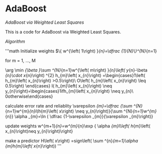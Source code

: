 # AdaBoost

*AdaBoost via Weighted Least Squares*

This is a code for AdaBoost via Weighted Least Squares. 

_Algorithm_

'''math
Initialize weights
$\\{ w^{\left( 1\right) }_{n}=\dfrac {1}{N}\\}^{N}_{n=1}

for m = 1, ..., M

\arg \min _{\beta }\sum ^{N}_{n=1}w^{\left( m\right) }_{n}\left( y_{n}-\beta _{n}\cdot x_{n}\right) ^{2}
h_{m}\left( x_{n}\right) =\begin{cases}1\left( h_{m}\left( x_{n}\right) >0.5\right)\\ O\left( h_{m}\left( x_{n}\right) \leq 0.5\right) \end{cases}
I( h_{m}\left( x_{n}\right) \neq y_{n}\right)=\begin{cases}1ifh_{m}\left( x_{n}\right) \neq y_{n}\\ 0otherwise\end{cases}

calculate error rate and reliablity
\varepsilon _{m}=\dfrac {\sum ^{N}_{n=1}w^{m}_{n}I(h_{m}\left( x\right) \neq y_{n}\right)}{\sum ^{N}_{n=1}w^{m}_{n}}
\alpha _{m}=\ln ( \dfrac {1-\varepsilon _{m}}{\varepsilon _{m}\right)}

update weights
w^{m+1}_{n}=w^{m}_{n}\exp \{ \alpha _{m}I\left( h_{m}\left( x_{n}\right)neq y_{n}\right)\right\}

make a predictor
H\left( x\right) =sign\left( \sum ^{n}_{m=1}\alpha _{m}h_{m}\left( x_{n}\right))
'''
